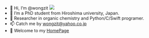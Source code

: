 - 👋 Hi, I’m @wongzit ![](https://img.shields.io/badge/ORCiD-0000--0002--9996--586X-green)
- 👀 I’m a PhD student from Hiroshima university, Japan.
- 🌱 Researcher in organic chemistry and Python/C/Swift programer.
- 📫 Catch me by wongzit@yahoo.co.jp
- 🏡 Welcome to my [HomePage](https://www.wangzhe95.net)

